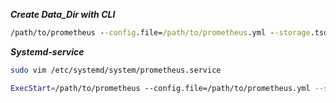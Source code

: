 **_Create Data_Dir with CLI_**

```cmd
/path/to/prometheus --config.file=/path/to/prometheus.yml --storage.tsdb.path=/path/to/custom_data_directory
```

**_Systemd-service_**

```bash
sudo vim /etc/systemd/system/prometheus.service
```
```bash
ExecStart=/path/to/prometheus --config.file=/path/to/prometheus.yml --storage.tsdb.path=/path/to/custom_data_directory
```
